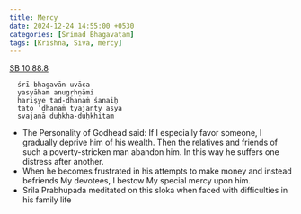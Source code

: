 ```yaml
---
title: Mercy
date: 2024-12-24 14:55:00 +0530
categories: [Srimad Bhagavatam]
tags: [Krishna, Siva, mercy]
---
```


[SB 10.88.8](https://vedabase.io/en/library/sb/10/88/8/)
```
  śrī-bhagavān uvāca
  yasyāham anugṛhṇāmi
  hariṣye tad-dhanaṁ śanaiḥ
  tato ’dhanaṁ tyajanty asya
  svajanā duḥkha-duḥkhitam
```
  - The Personality of Godhead said: If I especially favor someone, I gradually deprive him of his wealth. Then the relatives and friends of such a poverty-stricken man abandon him. In this way he suffers one distress after another.
  - When he becomes frustrated in his attempts to make money and instead befriends My devotees, I bestow My special mercy upon him.
  - Srila Prabhupada meditated on this sloka when faced with difficulties in his family life
